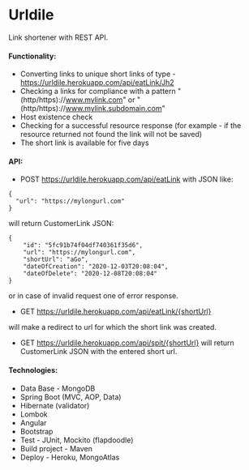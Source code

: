 # Urldile
Link shortener with REST API. 

#### Functionality:
- Converting links to unique short links of type - https://urldile.herokuapp.com/api/eatLink/Jh2 
- Checking a links for compliance with a pattern "(http/https)://www.mylink.com" or "(http/https)://www.mylink.subdomain.com" 
- Host existence check 
- Checking for a successful resource response (for example - if the resource returned not found the link will not be saved) 
- The short link is available for five days 

#### API:
- POST https://urldile.herokuapp.com/api/eatLink with JSON like: 

```
{ 
  "url": "https://mylongurl.com"
}  
```
will return CustomerLink JSON:

```
{
    "id": "5fc91b74f04df740361f35d6",
    "url": "https://mylongurl.com",
    "shortUrl": "aGo",
    "dateOfCreation": "2020-12-03T20:08:04",
    "dateOfDelete": "2020-12-08T20:08:04"
}
```
or in case of invalid request one of error response.

- GET https://urldile.herokuapp.com/api/eatLink/{shortUrl}

will make a redirect to url for which the short link was created.
- GET https://urldile.herokuapp.com/api/spit/{shortUrl}
will return CustomerLink JSON with the entered short url. 

#### Technologies:
- Data Base - MongoDB 
- Spring Boot (MVC, AOP, Data) 
- Hibernate (validator) 
- Lombok
- Angular
- Bootstrap
- Test - JUnit, Mockito (flapdoodle)
- Build project - Maven
- Deploy - Heroku, MongoAtlas
